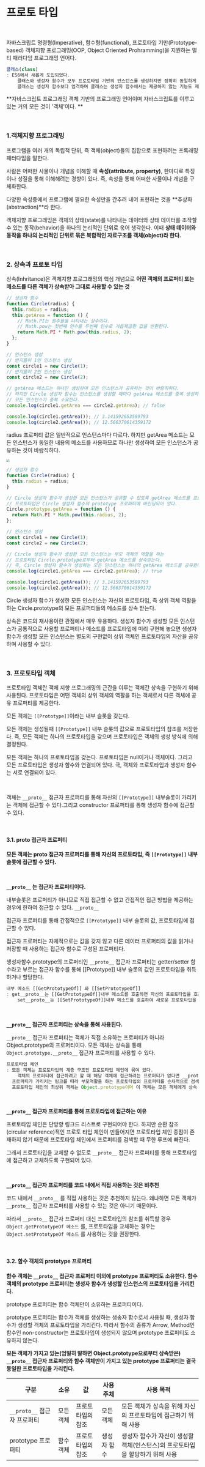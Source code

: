 # 프로토 타입

<br>

자바스크립트 명령형(Imperative), 함수형(functional), 프로토타입 기만(Prototype-based) 객체지향 프로그래밍(OOP, Object Oriented Prohramming)을 지원하는 멀티 패러다임 프로그래밍 언어다.

~~~javascript
클래스(class)
: ES6에서 새롭게 도입되었다.
	클래스와 생성자 함수가 모두 프로토타입 기반의 인스턴스를 생성하지만 정확히 동일하게 동작하지 않는다.
	클래스는 생성자 함수보다 엄격하며 클래스는 생성자 함수에서는 제공하지 않는 기능도 제공한다.
~~~

**자바스크립트 프로그래밍 객체 기반의 프로그래밍 언어이며 자바스크립트를 이루고 있는 거의 모든 것이 '객체'이다. **

<br>

### 1.객체지향 프로그래밍

프로그램을 여러 개의 독립적 단위, 즉 객체(object)들의 집합으로 표현하려는 프록래밍 패터다임을 말한다.

사람은 어떠한 사물이나 개념을 이해할 때 **속성(attribute, property)**, 한마디로 특징이나 성질을 통해 이해해려는 경향이 있다. 즉, 속성을 통해 어떠한 사물이나 개념을 구체화한다.

다양한 속성중에서 프로그램에 필요한 속성만을 간추려 내어 표현하는 것을 **추상화(abstraction)**라 한다.

객체지향 프로그래밍은 객체의 상태(state)를 나타내는 데이터와 상태 데이터를 조작할 수 있는 동작(behavior)을 하나의 논리적인 단위로 욲어 생각한다. 이때 **상태 데이터와 동작을 하나의 논리적인 단위로 묶은 복합적인 자료구조를 객체(object)라 한다.**

<br>

### 2. 상속과 프로토 타입

상속(Inhritance)은 객체지향 프로그래밍의 핵심 개념으로 **어떤 객체의 프로퍼티 또는 메소드를 다른 객체가 상속받아 그대로 사용할 수 있는 것**

~~~javascript
// 생성자 함수
function Circle(radius) {
  this.radius = radius;
  this.getArea = function () {
    // Math.PI는 원주율을 나타내는 상수이다.
    // Math.pow는 첫번째 인수를 두번째 인수로 거듭제곱한 값을 반환한다.
    return Math.PI * Math.pow(this.radius, 2);
  };
}

// 인스턴스 생성
// 반지름이 1인 인스턴스 생성
const circle1 = new Circle(1);
// 반지름이 2인 인스턴스 생성
const circle2 = new Circle(2);

// getArea 메소드는 하나만 생성하여 모든 인스턴스가 공유하는 것이 바람직하다.
// 하지만 Circle 생성자 함수는 인스턴스를 생성할 때마다 getArea 메소드를 중복 생성하고
// 모든 인스턴스가 중복 소유한다.
console.log(circle1.getArea === circle2.getArea); // false

console.log(circle1.getArea()); // 3.141592653589793
console.log(circle2.getArea()); // 12.566370614359172
~~~

radius 프로퍼티 값은 일반적으로 인스턴스마다 다르다. 하지만 getArea 메소드는 모든 인스턴스가 동일한 내용의 메소드를 사용하므로 하나만 생성하여 모든 인스턴스가 공유하는 것이 바람직하다.

<img src="https://poiemaweb.com/assets/fs-images/18-1.png" style="zoom:48%;" />

~~~javascript
// 생성자 함수
function Circle(radius) {
  this.radius = radius;
}

// Circle 생성자 함수가 생성한 모든 인스턴스가 공유할 수 있도록 getArea 메소드를 프로토타입에 추가한다.
// 프로토타입은 Circle 생성자 함수의 prototype 프로퍼티에 바인딩되어 있다.
Circle.prototype.getArea = function () {
  return Math.PI * Math.pow(this.radius, 2);
};

// 인스턴스 생성
const circle1 = new Circle(1);
const circle2 = new Circle(2);

// Circle 생성자 함수가 생성한 모든 인스턴스는 부모 객체의 역할을 하는
// 프로토타입 Circle.prototype로부터 getArea 메소드를 상속받는다.
// 즉, Circle 생성자 함수가 생성하는 모든 인스턴스는 하나의 getArea 메소드를 공유한다.
console.log(circle1.getArea === circle2.getArea); // true

console.log(circle1.getArea()); // 3.141592653589793
console.log(circle2.getArea()); // 12.566370614359172
~~~

Circle 생성자 함수가 생성한 모든 인스턴스는 자신의 프로토타입, 즉 상위 객체 역활을 하는 Circle.prototype의 모든 프로퍼티들의 메소드를 상속 받는다.

상속은 코드의 재사용이란 관점에서 매우 유용하다. 생성자 함수가 생성할 모든 인스턴스가 공통적으로 사용할 프로퍼티나 메소드를 프로토타입에 미리 구현해 놓으면 생성자 함수가 생성할 모든 인스턴스는 별도의 구현없이 상위 객체인 프로토타입의 자산을 공유하며 사용할 수 있다.

<br>

### 3. 프로토타입 객체

프로토타입 객체란 객체 지향 프로그래밍의 근간을 이루는 객체간 상속을 구현하기 위해 사용된다. 프로토타입은 어떤 객체의 상위 객체의 역활을 하는 객체로서 다른 객체에 공유 프로퍼티를 제공한다. 

모든 객체는 `[[Prototype]]`이라는 내부 슬롯을 갖는다. 

모든 객체는 생성될때 `[[Prototype]]` 내부 슬롯의 값으로 프로토타입의 참조를 저장한다. 즉, 모든 객체는 하나의 프로토타입을 갖으며 프로토타입은 객체의 생성 방식에 의해 결정된다.

모든 객체는 하나의 프로토타입을 갖는다. 프로토타입은 null이거나 객체이다. 그리고 모든 프로토타입은 생성자 함수와 연결되어 있다. 극, 객체와 프로토타입과 생성자 함수는 서로 연결되어 있다.

<br>

객체는 `__proto__` 접근자 프로퍼티를 통해 자신의 `[[Prototype]]` 내부슬롯이 가리키는 객체에 접근할 수 있다.그리고 constructor 프로퍼티를 통해 생성자 함수에 접근할 수 있다. 

<br>

#### 3.1. __proto__ 접근자 프로퍼티

**모든 객체는 __proto__ 접근자 프로퍼티를 통해 자신의 프로토타입, 즉 `[[Prototype]]` 내부 슬롯에 접근할 수 있다.**

<br>

**`__proto__` 는 접근자 프로퍼티이다.**

내부슬롯은 프로퍼티가 아니므로 직접 접근할 수 없고 간접적인 접근 방법을 제공하는 경우에 한하여 접근할 수 있다. `__proto__`

접근자 프로퍼티를 통해 간접적으로 `[[Prototype]]` 내부 슬롯의 값, 프로토타입에 접근할 수 있다.

접근자 프로퍼티는 자체적으로는 값을 갖지 않고 다른 데이터 프로퍼티의 값을 읽거나 저장할 때 사용하는 접근자 함수로 구성된 프로퍼티다.

생성자함수.prototype의 프로퍼티인 `__proto__`  접근자 프로퍼티는 getter/setter 함수라고 부르는 접근자 함수를 통해 [[Prototype]] 내부 슬롯의 값인 프로토타입을 취득하거나 할당한다.

~~~javascript
내부 메소드 [[GetPrototypeOf]] 와 [[SetPrototypeOf]]
: get__proto__는 [[GetPrototypeOf]]내부 메소드를 호출하연 자신의 프로토타입을 호출하고
	set__proto__는 [[SetPrototypeOf]]내부 메소드를 호출하여 새로운 프로토타입을 할당한다.
~~~

<br>

**`__proto__` 접근자 프로퍼티는 상속을 통해 사용된다.**

`__proto__`  접근자 프로퍼티는 객체가 직접 소유하는 프로퍼티가 아니라 Object.prototype의 프로퍼티이다. 모든 객체는 상속을 통해 `Object.prototype.__proto__`  접근자 프로퍼티를 사용할 수 있다.

~~~javascript
프로토타입 체인
: 모든 객체는 프로토타입의 계층 구조인 프로토타입 체인에 묶여 있다.
	객체의 프로퍼티에 접근하려고 할 때 해당 객체에 접근하려는 프로퍼티가 없다면 __proto__ 접근자가 
  프로퍼티가 가리키는 링크를 따라 부모역활을 하는 프로토타입의 프로퍼티를 순차적으로 검색한다.
  프로토타입 체인의 최상위 객체는 Object.prototype이며 이 객체는 모든 객체에게 상속
~~~

<br>

**`__proto__`  접근자 프로퍼티를 통해 프로토타입에 접근하는 이유**

프로토타입 체인은 단방향 링크드 리스트로 구현되어야 한다. 하지만 순환 참조(circular reference)적인 프로토 타입 체인이 만들어지면 프로토타입 체인 종점이 존재하지 않기 때문에 프로토타입 체인에서 프로퍼티를 검색할 때 무한 루프에 빠진다. 

그래서 프로토타입을 교체할 수 없도로 `__proto__`  접근자 프로퍼티를 통해 프로토타입에 접근하고 교체하도록 구현되어 있다.

<br>

**`__proto__`  접근자 프로퍼티를 코드 내에서 직접  사용하는 것은 비추천**

코드 내에서 `__proto__`  를 직접 사용하는 것은 추천하지 않는다. 왜냐하면 모든 객체가 `__proto__`  접근자 프로퍼티를 사용할 수 있는 것은 아니기 때문이다.

따라서 `__proto__`  접근자 프로퍼티 대신 프로토타입의 참조를 취득할 경우 `Object.getPrototypeOf 메소드` 를, 프로토타입을 교체하는 경우는 `Object.setPrototypeOf 메소드` 를 사용하는 것을 권장한다.

<br>

#### 3.2. 함수 객체의 prototype 프로퍼티

**함수 객체는 `__proto__`  접근자 프로퍼티 이외에 prototype 프로퍼티도 소유한다. 함수 객체의 prototype 프로퍼티는 생성자 함수가 생성할 인스턴스의 프로토타입을 가리킨다.**

prototype 프로퍼티는 함수 객체만이 소유하는 프로퍼티이다. 

prototype 프로퍼티는 함수가 객체를 생성하는 생송자 함수로서 사용될 때, 생성자 함수가 생성할 객체의 프로토타입을 가리킨다. 따라서 함수의 종류가 Arrow, Method인 함수인 non-constructor는 프로토타입이 생성되지 않으며 prototype 프로퍼티도 소유하지 않는다.

**모든 객체가 가지고 있는(엄밀히 말하면 Object.prototype으로부터 상속받은) `__proto__`  접근자 프로퍼티와 함수 객체만이 가지고 있는 prototype 프로퍼티는 결국 동일한 프로토타입을 가리킨다.**

| 구분                        | 소유      | 값                | 사용 주체   | 사용 목적                                                    |
| --------------------------- | --------- | ----------------- | ----------- | ------------------------------------------------------------ |
| `__proto__` 접근자 프로퍼티 | 모든 객체 | 프로토타입의 참조 | 모든 객체   | 모든 객체가 상속을 위해 자신의 프로토타입에 접근하기 위해 사용 |
| prototype 프로퍼티          | 함수 객체 | 프로토타입의 참조 | 생성자 함수 | 생성자 함수가 자신이 생성할 객체(인스턴스)의 프로토타입을 할당하기 위해 사용 |




